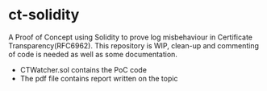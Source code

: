 # ct-solidity
A Proof of Concept using Solidity to prove log misbehaviour in Certificate Transparency(RFC6962). This repository is WIP, clean-up and commenting of code is needed as well as some documentation.

* CTWatcher.sol contains the PoC code
* The pdf file contains report written on the topic

